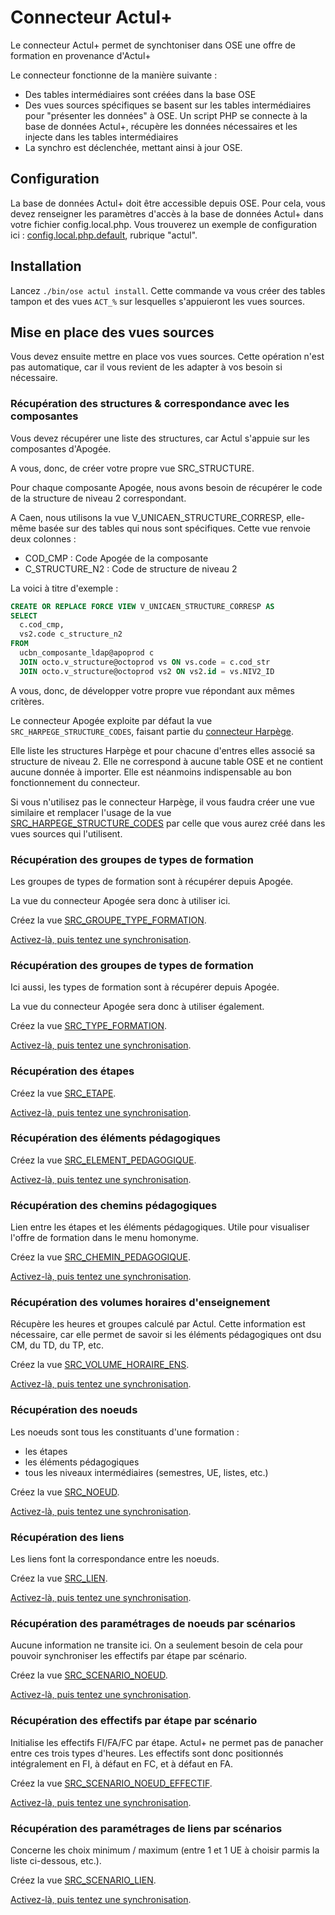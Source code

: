 # Connecteur Actul+

Le connecteur Actul+ permet de synchtoniser dans OSE une offre de formation en provenance d'Actul+

Le connecteur fonctionne de la manière suivante :
* Des tables intermédiaires sont créées dans la base OSE
* Des vues sources spécifiques se basent sur les tables intermédiaires pour "présenter les données" à OSE. 
Un script PHP se connecte à la base de données Actul+, récupère les données nécessaires et les injecte dans les tables intermédiaires
* La synchro est déclenchée, mettant ainsi à jour OSE.



## Configuration

La base de données Actul+ doit être accessible depuis OSE.
Pour cela, vous devez renseigner les paramètres d'accès à la base de données Actul+ dans votre fichier config.local.php.
Vous trouverez un exemple de configuration ici : [config.local.php.default](../../../config.local.php.default), rubrique "actul".



## Installation

Lancez `./bin/ose actul install`.
Cette commande va vous créer des tables tampon et des vues `ACT_%` sur lesquelles s'appuieront les vues sources.

## Mise en place des vues sources

Vous devez ensuite mettre en place vos vues sources. Cette opération n'est pas automatique, car il vous revient de les adapter à vos besoin
si nécessaire.

### Récupération des structures & correspondance avec les composantes

Vous devez récupérer une liste des structures, car Actul s'appuie sur les composantes d'Apogée.

A vous, donc, de créer votre propre vue SRC_STRUCTURE.

Pour chaque composante Apogée, nous avons besoin de récupérer le code de la structure de niveau 2 correspondant.

A Caen, nous utilisons la vue V_UNICAEN_STRUCTURE_CORRESP, elle-même basée sur des tables qui nous sont spécifiques.
Cette vue renvoie deux colonnes :
 - COD_CMP : Code Apogée de la composante
 - C_STRUCTURE_N2 : Code de structure de niveau 2

La voici à titre d'exemple :
```sql
CREATE OR REPLACE FORCE VIEW V_UNICAEN_STRUCTURE_CORRESP AS  
SELECT 
  c.cod_cmp,
  vs2.code c_structure_n2
FROM 
  ucbn_composante_ldap@apoprod c
  JOIN octo.v_structure@octoprod vs ON vs.code = c.cod_str
  JOIN octo.v_structure@octoprod vs2 ON vs2.id = vs.NIV2_ID
```

A vous, donc, de développer votre propre vue répondant aux mêmes critères.

Le connecteur Apogée exploite par défaut la vue `SRC_HARPEGE_STRUCTURE_CODES`, faisant partie du
[connecteur Harpège](../Harpège/Connecteur.md).

Elle liste les structures Harpège et pour chacune d'entres elles associé sa structure de niveau 2.
Elle ne correspond à aucune table OSE et ne contient aucune donnée à importer.
Elle est néanmoins indispensable au bon fonctionnement du connecteur.

Si vous n'utilisez pas le connecteur Harpège, il vous faudra créer une vue similaire et remplacer l'usage
de la vue [SRC_HARPEGE_STRUCTURE_CODES](../Harpège/SRC_HARPEGE_STRUCTURE_CODES.sql) par celle que vous aurez créé dans les vues sources qui l'utilisent.


### 





### Récupération des groupes de types de formation

Les groupes de types de formation sont à récupérer depuis Apogée.

La vue du connecteur Apogée sera donc à utiliser ici.

Créez la vue [SRC_GROUPE_TYPE_FORMATION](../Apogée/SRC_GROUPE_TYPE_FORMATION.sql).

[Activez-là, puis tentez une synchronisation](../activer-synchroniser.md).



### Récupération des groupes de types de formation

Ici aussi, les types de formation sont à récupérer depuis Apogée.

La vue du connecteur Apogée sera donc à utiliser également.

Créez la vue [SRC_TYPE_FORMATION](../Apogée/SRC_TYPE_FORMATION.sql).

[Activez-là, puis tentez une synchronisation](../activer-synchroniser.md).



### Récupération des étapes

Créez la vue [SRC_ETAPE](SRC_ETAPE.sql).

[Activez-là, puis tentez une synchronisation](../activer-synchroniser.md).



### Récupération des éléments pédagogiques

Créez la vue [SRC_ELEMENT_PEDAGOGIQUE](SRC_ELEMENT_PEDAGOGIQUE.sql).

[Activez-là, puis tentez une synchronisation](../activer-synchroniser.md).



### Récupération des chemins pédagogiques

Lien entre les étapes et les éléments pédagogiques.
Utile pour visualiser l'offre de formation dans le menu homonyme.

Créez la vue [SRC_CHEMIN_PEDAGOGIQUE](SRC_CHEMIN_PEDAGOGIQUE.sql).

[Activez-là, puis tentez une synchronisation](../activer-synchroniser.md).



### Récupération des volumes horaires d'enseignement

Récupère les heures et groupes calculé par Actul.
Cette information est nécessaire, car elle permet de savoir si les éléments pédagogiques ont dsu CM, du TD, du TP, etc.

Créez la vue [SRC_VOLUME_HORAIRE_ENS](SRC_VOLUME_HORAIRE_ENS.sql).

[Activez-là, puis tentez une synchronisation](../activer-synchroniser.md).



### Récupération des noeuds

Les noeuds sont tous les constituants d'une formation :
- les étapes
- les éléments pédagogiques
- tous les niveaux intermédiaires (semestres, UE, listes, etc.)

Créez la vue [SRC_NOEUD](SRC_NOEUD.sql).

[Activez-là, puis tentez une synchronisation](../activer-synchroniser.md).



### Récupération des liens

Les liens font la correspondance entre les noeuds.

Créez la vue [SRC_LIEN](SRC_LIEN.sql).

[Activez-là, puis tentez une synchronisation](../activer-synchroniser.md).



### Récupération des paramétrages de noeuds par scénarios

Aucune information ne transite ici. On a seulement besoin de cela pour pouvoir synchroniser les effectifs par étape par scénario.

Créez la vue [SRC_SCENARIO_NOEUD](SRC_SCENARIO_NOEUD.sql).

[Activez-là, puis tentez une synchronisation](../activer-synchroniser.md).



### Récupération des effectifs par étape par scénario

Initialise les effectifs FI/FA/FC par étape.
Actul+ ne permet pas de panacher entre ces trois types d'heures.
Les effectifs sont donc positionnés intégralement en FI, à défaut en FC, et à défaut en FA.

Créez la vue [SRC_SCENARIO_NOEUD_EFFECTIF](SRC_SCENARIO_NOEUD_EFFECTIF.sql).

[Activez-là, puis tentez une synchronisation](../activer-synchroniser.md).



### Récupération des paramétrages de liens par scénarios

Concerne les choix minimum / maximum (entre 1 et 1 UE à choisir parmis la liste ci-dessous, etc.).

Créez la vue [SRC_SCENARIO_LIEN](SRC_SCENARIO_LIEN.sql).

[Activez-là, puis tentez une synchronisation](../activer-synchroniser.md).



